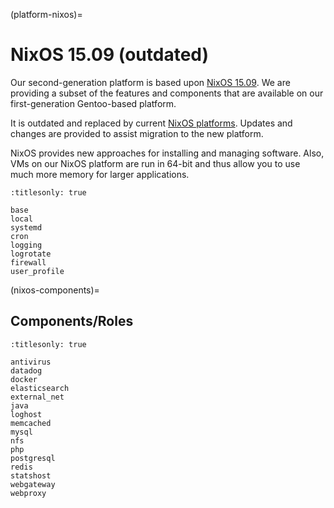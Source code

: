 (platform-nixos)=

# NixOS 15.09 (outdated)

Our second-generation platform is based upon [NixOS 15.09](http://nixos.org/).
We are providing a subset of the features and components that
are available on our first-generation Gentoo-based platform.

It is outdated and replaced by current [NixOS platforms](/roles/current).
Updates and changes are provided to assist migration to the new platform.

NixOS provides new approaches for installing and managing software. Also,
VMs on our NixOS platform are run in 64-bit and thus allow you to use much
more memory for larger applications.

```{toctree}
:titlesonly: true

base
local
systemd
cron
logging
logrotate
firewall
user_profile
```

(nixos-components)=

## Components/Roles

```{toctree}
:titlesonly: true

antivirus
datadog
docker
elasticsearch
external_net
java
loghost
memcached
mysql
nfs
php
postgresql
redis
statshost
webgateway
webproxy
```
